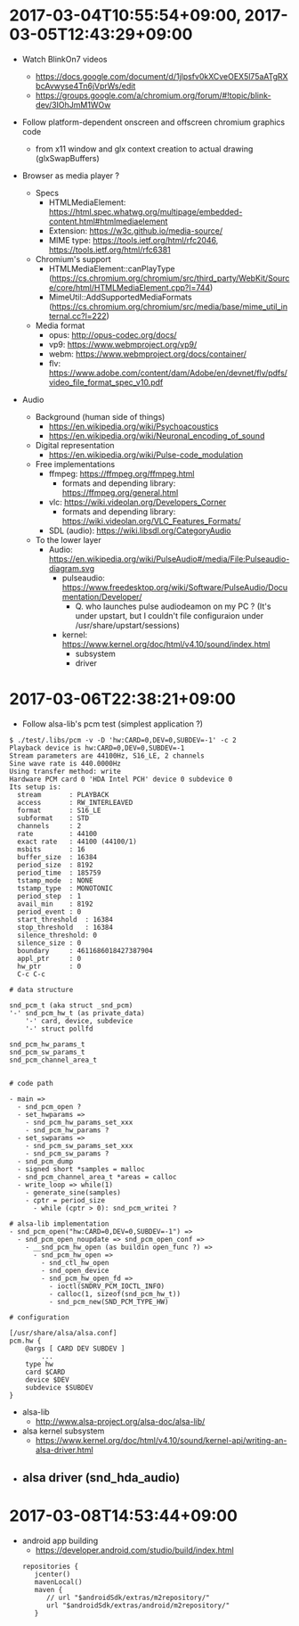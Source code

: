 <!--
{
  "title": "2017 March",
  "date": "2017-03-07T20:53:52.000Z",
  "category": "",
  "tags": [
    "diary"
  ],
  "draft": true
}
-->

# 2017-03-04T10:55:54+09:00, 2017-03-05T12:43:29+09:00

- Watch BlinkOn7 videos
  - https://docs.google.com/document/d/1jlpsfv0kXCveOEX5l75aATgRXbcAvwyse4Tn6jVprWs/edit
  - https://groups.google.com/a/chromium.org/forum/#!topic/blink-dev/3IOhJmM1WOw

- Follow platform-dependent onscreen and offscreen chromium graphics code
  - from x11 window and glx context creation to actual drawing (glxSwapBuffers)

- Browser as media player ?
  - Specs
    - HTMLMediaElement: https://html.spec.whatwg.org/multipage/embedded-content.html#htmlmediaelement
    - Extension: https://w3c.github.io/media-source/
    - MIME type: https://tools.ietf.org/html/rfc2046, https://tools.ietf.org/html/rfc6381
  - Chromium's support
    - HTMLMediaElement::canPlayType (https://cs.chromium.org/chromium/src/third_party/WebKit/Source/core/html/HTMLMediaElement.cpp?l=744)
    - MimeUtil::AddSupportedMediaFormats (https://cs.chromium.org/chromium/src/media/base/mime_util_internal.cc?l=222)
  - Media format
    - opus: http://opus-codec.org/docs/
    - vp9: https://www.webmproject.org/vp9/
    - webm: https://www.webmproject.org/docs/container/
    - flv: https://www.adobe.com/content/dam/Adobe/en/devnet/flv/pdfs/video_file_format_spec_v10.pdf

- Audio
  - Background (human side of things)
    - https://en.wikipedia.org/wiki/Psychoacoustics
    - https://en.wikipedia.org/wiki/Neuronal_encoding_of_sound
  - Digital representation
    - https://en.wikipedia.org/wiki/Pulse-code_modulation
  - Free implementations
    - ffmpeg: https://ffmpeg.org/ffmpeg.html
      - formats and depending library: https://ffmpeg.org/general.html
    - vlc: https://wiki.videolan.org/Developers_Corner
       - formats and depending library: https://wiki.videolan.org/VLC_Features_Formats/
    - SDL (audio): https://wiki.libsdl.org/CategoryAudio
  - To the lower layer
    - Audio: https://en.wikipedia.org/wiki/PulseAudio#/media/File:Pulseaudio-diagram.svg
      - pulseaudio: https://www.freedesktop.org/wiki/Software/PulseAudio/Documentation/Developer/
        - Q. who launches pulse audiodeamon on my PC ? (It's under upstart, but I couldn't file configuraion under /usr/share/upstart/sessions)
      - kernel: https://www.kernel.org/doc/html/v4.10/sound/index.html
        - subsystem
        - driver

# 2017-03-06T22:38:21+09:00

- Follow alsa-lib's pcm test (simplest application ?)

```
$ ./test/.libs/pcm -v -D 'hw:CARD=0,DEV=0,SUBDEV=-1' -c 2
Playback device is hw:CARD=0,DEV=0,SUBDEV=-1
Stream parameters are 44100Hz, S16_LE, 2 channels
Sine wave rate is 440.0000Hz
Using transfer method: write
Hardware PCM card 0 'HDA Intel PCH' device 0 subdevice 0
Its setup is:
  stream       : PLAYBACK
  access       : RW_INTERLEAVED
  format       : S16_LE
  subformat    : STD
  channels     : 2
  rate         : 44100
  exact rate   : 44100 (44100/1)
  msbits       : 16
  buffer_size  : 16384
  period_size  : 8192
  period_time  : 185759
  tstamp_mode  : NONE
  tstamp_type  : MONOTONIC
  period_step  : 1
  avail_min    : 8192
  period_event : 0
  start_threshold  : 16384
  stop_threshold   : 16384
  silence_threshold: 0
  silence_size : 0
  boundary     : 4611686018427387904
  appl_ptr     : 0
  hw_ptr       : 0
  C-c C-c

# data structure

snd_pcm_t (aka struct _snd_pcm)
'-' snd_pcm_hw_t (as private_data)
    '-' card, device, subdevice
    '-' struct pollfd

snd_pcm_hw_params_t
snd_pcm_sw_params_t
snd_pcm_channel_area_t


# code path

- main =>
  - snd_pcm_open ?
  - set_hwparams =>
    - snd_pcm_hw_params_set_xxx
    - snd_pcm_hw_params ?
  - set_swparams =>
    - snd_pcm_sw_params_set_xxx
    - snd_pcm_sw_params ?
  - snd_pcm_dump
  - signed short *samples = malloc
  - snd_pcm_channel_area_t *areas = calloc
  - write_loop => while(1)
    - generate_sine(samples)
    - cptr = period_size
      - while (cptr > 0): snd_pcm_writei ?

# alsa-lib implementation
- snd_pcm_open("hw:CARD=0,DEV=0,SUBDEV=-1") =>
  - snd_pcm_open_noupdate => snd_pcm_open_conf =>
    - __snd_pcm_hw_open (as buildin open_func ?) =>
      - snd_pcm_hw_open =>
        - snd_ctl_hw_open
        - snd_open_device
        - snd_pcm_hw_open_fd =>
          - ioctl(SNDRV_PCM_IOCTL_INFO)
          - calloc(1, sizeof(snd_pcm_hw_t))
          - snd_pcm_new(SND_PCM_TYPE_HW)

# configuration

[/usr/share/alsa/alsa.conf]
pcm.hw {
	@args [ CARD DEV SUBDEV ]
        ...
	type hw
	card $CARD
	device $DEV
	subdevice $SUBDEV
}
```

- alsa-lib
  - http://www.alsa-project.org/alsa-doc/alsa-lib/
- alsa kernel subsystem
  - https://www.kernel.org/doc/html/v4.10/sound/kernel-api/writing-an-alsa-driver.html
- alsa driver (snd_hda_audio)
  - 

# 2017-03-08T14:53:44+09:00

- android app building
  - https://developer.android.com/studio/build/index.html
  ```
  repositories {
     jcenter()
     mavenLocal()
     maven {
        // url "$androidSdk/extras/m2repository/"
        url "$androidSdk/extras/android/m2repository/"
     }
  ```